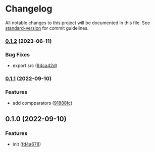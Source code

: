 # Changelog

All notable changes to this project will be documented in this file. See [standard-version](https://github.com/conventional-changelog/standard-version) for commit guidelines.

### [0.1.2](https://github.com/BlackGlory/extra-sort/compare/v0.1.1...v0.1.2) (2023-06-11)


### Bug Fixes

* export src ([84ca42d](https://github.com/BlackGlory/extra-sort/commit/84ca42df543103f578e770f2483cdc7d9d7e5d2f))

### [0.1.1](https://github.com/BlackGlory/extra-sort/compare/v0.1.0...v0.1.1) (2022-09-10)


### Features

* add compparators ([91888fc](https://github.com/BlackGlory/extra-sort/commit/91888fc80519f01254acf6d89c3efb131953ecdb))

## 0.1.0 (2022-09-10)


### Features

* init ([fd4a678](https://github.com/BlackGlory/extra-sort/commit/fd4a6788b2c1063bc86e4ed1725589f5baa20016))
